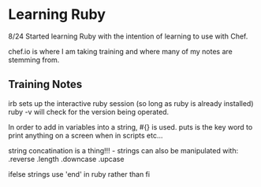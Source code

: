 # Learning Ruby 

8/24 Started learning Ruby with the intention of learning to use with 
Chef.

chef.io is where I am taking training and where many of my notes are stemming from.

## Training Notes
irb sets up the interactive ruby session (so long as ruby is already installed)
ruby -v will check for the version being operated.

In order to add in variables into a string, #{} is used.
 puts is the key word to print anything on a screen when in scripts etc...

string concatination is a thing!!!
	- strings can also be manipulated with: .reverse .length .downcase .upcase

ifelse strings use 'end' in ruby rather than fi

